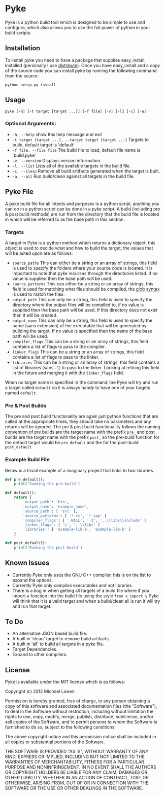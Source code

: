 # Pyke
Pyke is a python build tool which is designed to be simple to use and configure, which also allows you to use the full power of python in your build scripts.

## Installation

To install pyke you need to have a package that supplies easy\_install installed (personally I use [distribute](http://pypi.python.org/pypi/distribute/)).  Once you have easy\_install  and a copy of the source code you can install pyke by running the following command from the source:

`python setup.py install`

## Usage

`pyke [-h] [-t target [target ...]] [-f file] [-v] [-l] [-c] [-a]`

### Optional Arguments:
* `-h, --help` show this help message and exit
* `-t target [target ...], --target target [target ...]` Targets to build, default target is 'default'
* `-f file, --file file` The build file to load, default file name is 'build.pyke'
* `-v, --version` Displays version information.
* `-l, --list` Lists all of the available targets in the build file.
* `-c, --clean` Remove all build artifacts generated when the target is built.
* `-a, --all` Run build/clean against all targets in the build file.

## Pyke File
A pyke build file for all intents and purposes is a python script, anything you can do in a python script can be done in a pyke script.  A build (including pre & post build methods) are run from the directory that the build file is located in which will be referred to as the base path in this section.

### Targets

A target in Pyke is a python method which returns a dictionary object, this object is used to decide what and how to build the target, the values that will be acted upon are as follows:

* `source_paths` This can either be a string or an array of strings, this field is used to specify the folders where your source code is located.  It is important to note that pyke recurses through the directories listed.  If no value is supplied then the base path will be used.
* `source_patterns` This can either be a string or an array of strings, this field is used for matching what files should be compiled, the [glob syntax](http://en.wikipedia.org/wiki/Glob_(programming)) is used to match the files.
* `output_path` This can only be a string, this field is used to specify the directory where the output files will be compiled to, if no value is supplied then the base path will be used.  If this directory does not exist then it will be created.
* `output_name` This can only be a string, this field is used to specify the name (sans extension) of the executable that will be generated by building the target.  If no value is specified then the name of the base path will be used.
* `compiler_flags` This can be a string or an array of strings, this field contains a list of flags to pass to the compiler.
* `linker_flags` This can be a string or an array of strings, this field contains a list of flags to pass to the linker.
* `libraries` This can be a string or an array of strings, this field contains a list of libraries (sans `-l`) to pass to the linker.  Looking at retiring this field in the future and merging it with the `linker_flags` field.

When no target name is specified in the command line Pyke will try and run a target called `default` so it is always handy to have one of your targets named `default`.

### Pre & Post Builds

The pre and post build functionality are again just python functions that are called at the appropriate times, they should take no parameters and any returns will be ignored.  The pre & post build functionality follows the naming convention of pre builds are the target name with the prefix `pre_` and post builds are the target name with the prefix `post_` so the pre-build function for the default target would be `pre_default` and the for the post-build `post_default`

### Example Build File

Below is a trivial example of a imaginary project that links to two libraries.

```python
def pre_default():
	print('Running the pre-build')

def default():
	return {
		'output_path': 'bin',
		'output_name': 'example_name',
		'source_path': [ 'src' ],
		'source_patterns': [ '*.cc', '*.cpp' ]
		'compiler_flags': [ '-WALL', '-I', '..\\libs\\include' ]
		'linker_flags': [ 'L', '..\\libs' ]
		'libraries': [ 'example-lib-a', 'example-lib-b' ]
	}

def post_default():
	print('Running the post-build')
```

## Known Issues

* Currently Pyke only uses the GNU C++ compiler, this is on the list to expand the options.
* Currently Pyke only compiles executables and not libraries.
* There is a bug in when getting all targets of a build file where if you import a function into the build file using the style `from x import y` Pyke will think that it is a valid target and when a build/clean all is run it will try and run that target.

## To Do

* An alternative JSON based build file.
* A built in 'clean' target to remove build artifacts.
* A built in 'all' to build all targets in a pyke file.
* Target Dependencies.
* Expand to other compilers.

## License
Pyke is available under the MIT license which is as follows:

Copyright (c) 2012 Michael Lowen

Permission is hereby granted, free of charge, to any person obtaining a copy of this software and associated documentation files (the "Software"), to deal in the Software without restriction, including without limitation the rights to use, copy, modify, merge, publish, distribute, sublicense, and/or sell copies of the Software, and to permit persons to whom the Software is furnished to do so, subject to the following conditions:

The above copyright notice and this permission notice shall be included in all copies or substantial portions of the Software.

THE SOFTWARE IS PROVIDED "AS IS", WITHOUT WARRANTY OF ANY KIND, EXPRESS OR IMPLIED, INCLUDING BUT NOT LIMITED TO THE WARRANTIES OF MERCHANTABILITY, FITNESS FOR A PARTICULAR PURPOSE AND NONINFRINGEMENT. IN NO EVENT SHALL THE AUTHORS OR COPYRIGHT HOLDERS BE LIABLE FOR ANY CLAIM, DAMAGES OR OTHER LIABILITY, WHETHER IN AN ACTION OF CONTRACT, TORT OR OTHERWISE, ARISING FROM, OUT OF OR IN CONNECTION WITH THE SOFTWARE OR THE USE OR OTHER DEALINGS IN THE SOFTWARE.